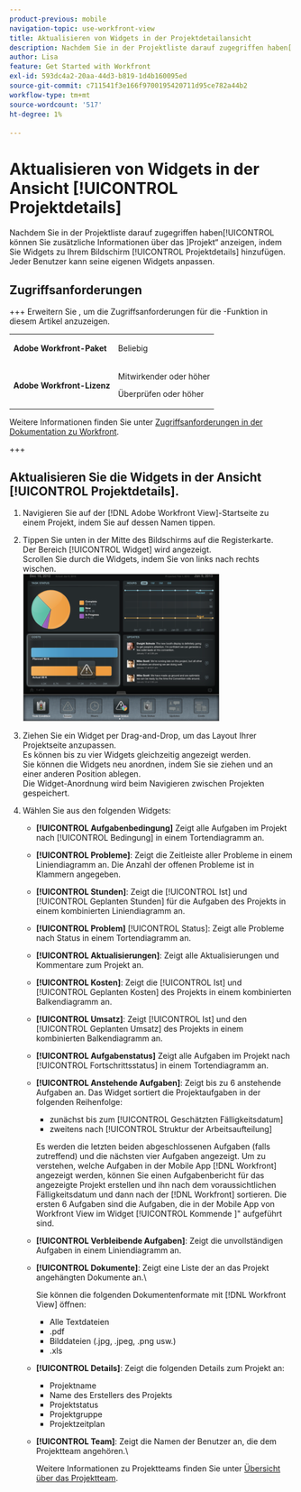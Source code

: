 ```yaml
---
product-previous: mobile
navigation-topic: use-workfront-view
title: Aktualisieren von Widgets in der Projektdetailansicht
description: Nachdem Sie in der Projektliste darauf zugegriffen haben[!UICONTROL &#x200B; können Sie zusätzliche Informationen über das &#x200B;]Projekt“ anzeigen, indem Sie Widgets zu Ihrem Bildschirm [!UICONTROL Projektdetails] hinzufügen. Jeder Benutzer kann seine eigenen Widgets anpassen.
author: Lisa
feature: Get Started with Workfront
exl-id: 593dc4a2-20aa-44d3-b819-1d4b160095ed
source-git-commit: c711541f3e166f9700195420711d95ce782a44b2
workflow-type: tm+mt
source-wordcount: '517'
ht-degree: 1%

---
```


# Aktualisieren von Widgets in der Ansicht [!UICONTROL Projektdetails]

Nachdem Sie in der Projektliste darauf zugegriffen haben[!UICONTROL &#x200B; können Sie zusätzliche Informationen über das &#x200B;]Projekt“ anzeigen, indem Sie Widgets zu Ihrem Bildschirm [!UICONTROL Projektdetails] hinzufügen. Jeder Benutzer kann seine eigenen Widgets anpassen.

## Zugriffsanforderungen

+++ Erweitern Sie , um die Zugriffsanforderungen für die -Funktion in diesem Artikel anzuzeigen.

<table style="table-layout:auto"> 
 <col> 
 </col> 
 <col> 
 </col> 
 <tbody> 
  <tr> 
   <td role="rowheader"><strong>Adobe Workfront-Paket</strong></td> 
   <td> <p>Beliebig</p> </td> 
  </tr> 
  <tr> 
   <td role="rowheader"><strong>Adobe Workfront-Lizenz</strong></td> 
   <td> 
   <p>Mitwirkender oder höher</p>
   <p>Überprüfen oder höher</p> </td> 
  </tr> 
 </tbody> 
</table>

Weitere Informationen finden Sie unter [Zugriffsanforderungen in der Dokumentation zu Workfront](/help/quicksilver/administration-and-setup/add-users/access-levels-and-object-permissions/access-level-requirements-in-documentation.md).

+++

## Aktualisieren Sie die Widgets in der Ansicht [!UICONTROL Projektdetails].

1. Navigieren Sie auf der [!DNL Adobe Workfront View]-Startseite zu einem Projekt, indem Sie auf dessen Namen tippen.
1. Tippen Sie unten in der Mitte des Bildschirms auf die Registerkarte.\
   Der Bereich [!UICONTROL Widget] wird angezeigt.\
   Scrollen Sie durch die Widgets, indem Sie von links nach rechts wischen.\
   ![Widgets](assets/screen-shot-2013-009-11-at-8.25.01-am-350x262.png)

1. Ziehen Sie ein Widget per Drag-and-Drop, um das Layout Ihrer Projektseite anzupassen.\
   Es können bis zu vier Widgets gleichzeitig angezeigt werden.\
   Sie können die Widgets neu anordnen, indem Sie sie ziehen und an einer anderen Position ablegen.\
   Die Widget-Anordnung wird beim Navigieren zwischen Projekten gespeichert.

1. Wählen Sie aus den folgenden Widgets:

   * **[!UICONTROL Aufgabenbedingung]** Zeigt alle Aufgaben im Projekt nach [!UICONTROL Bedingung] in einem Tortendiagramm an.
   * **[!UICONTROL Probleme]**: Zeigt die Zeitleiste aller Probleme in einem Liniendiagramm an. Die Anzahl der offenen Probleme ist in Klammern angegeben.
   * **[!UICONTROL Stunden]**: Zeigt die [!UICONTROL Ist] und [!UICONTROL Geplanten Stunden] für die Aufgaben des Projekts in einem kombinierten Liniendiagramm an.
   * **[!UICONTROL Problem]** [!UICONTROL Status]: Zeigt alle Probleme nach Status in einem Tortendiagramm an.
   * **[!UICONTROL Aktualisierungen]**: Zeigt alle Aktualisierungen und Kommentare zum Projekt an.
   * **[!UICONTROL Kosten]**: Zeigt die [!UICONTROL Ist] und [!UICONTROL Geplanten Kosten] des Projekts in einem kombinierten Balkendiagramm an.
   * **[!UICONTROL Umsatz]**: Zeigt [!UICONTROL Ist] und den [!UICONTROL Geplanten Umsatz] des Projekts in einem kombinierten Balkendiagramm an.
   * **[!UICONTROL Aufgabenstatus]** Zeigt alle Aufgaben im Projekt nach [!UICONTROL Fortschrittsstatus] in einem Tortendiagramm an.
   * **[!UICONTROL Anstehende Aufgaben]**: Zeigt bis zu 6 anstehende Aufgaben an. Das Widget sortiert die Projektaufgaben in der folgenden Reihenfolge:

      * zunächst bis zum [!UICONTROL Geschätzten Fälligkeitsdatum]
      * zweitens nach [!UICONTROL Struktur der Arbeitsaufteilung]

     Es werden die letzten beiden abgeschlossenen Aufgaben (falls zutreffend) und die nächsten vier Aufgaben angezeigt. Um zu verstehen, welche Aufgaben in der Mobile App [!DNL Workfront] angezeigt werden, können Sie einen Aufgabenbericht für das angezeigte Projekt erstellen und ihn nach dem voraussichtlichen Fälligkeitsdatum und dann nach der [!DNL Workfront] sortieren. Die ersten 6 Aufgaben sind die Aufgaben, die in der Mobile App von Workfront View im Widget [!UICONTROL Kommende &#x200B;]&quot; aufgeführt sind.

   * **[!UICONTROL Verbleibende Aufgaben]**: Zeigt die unvollständigen Aufgaben in einem Liniendiagramm an.
   * **[!UICONTROL Dokumente]**: Zeigt eine Liste der an das Projekt angehängten Dokumente an.\

     Sie können die folgenden Dokumentenformate mit [!DNL Workfront View] öffnen:

      * Alle Textdateien
      * .pdf
      * Bilddateien (.jpg, .jpeg, .png usw.)
      * .xls
   * **[!UICONTROL Details]**: Zeigt die folgenden Details zum Projekt an:

      * Projektname
      * Name des Erstellers des Projekts
      * Projektstatus
      * Projektgruppe
      * Projektzeitplan
   * **[!UICONTROL Team]**: Zeigt die Namen der Benutzer an, die dem Projektteam angehören.\

     Weitere Informationen zu Projektteams finden Sie unter [Übersicht über das Projektteam](../../../manage-work/projects/planning-a-project/project-team-overview.md).
